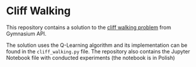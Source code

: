 # Cliff Walking

This repository contains a solution to the [cliff walking problem](https://gymnasium.farama.org/environments/toy_text/cliff_walking/) from Gymnasium API.

The solution uses the Q-Learning algorithm and its implementation can be found in the `cliff_walking.py` file. The repository also contains the Jupyter Notebook file with conducted experiments (the notebook is in Polish)